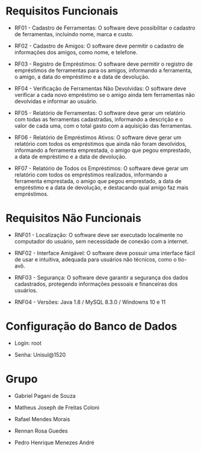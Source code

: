 # Requisitos Funcionais

- RF01 - Cadastro de Ferramentas: O software deve possibilitar o cadastro de ferramentas, incluindo nome, marca e custo.
  
- RF02 - Cadastro de Amigos: O software deve permitir o cadastro de informações dos amigos, como nome, e telefone.
  
- RF03 - Registro de Empréstimos: O software deve permitir o registro de empréstimos de ferramentas para os amigos, informando a ferramenta, o amigo, a data do empréstimo e a data de devolução.

- RF04 - Verificação de Ferramentas Não Devolvidas: O software deve verificar a cada novo empréstimo se o amigo ainda tem ferramentas não devolvidas e informar ao usuário.

- RF05 - Relatório de Ferramentas: O software deve gerar um relatório com todas as ferramentas cadastradas, informando a descrição e o valor de cada uma, com o total gasto com a aquisição das ferramentas.

- RF06 - Relatório de Empréstimos Ativos: O software deve gerar um relatório com todos os empréstimos que ainda não foram devolvidos, informando a ferramenta emprestada, o amigo que pegou emprestado, a data de empréstimo e a data de devolução.

- RF07 - Relatório de Todos os Empréstimos: O software deve gerar um relatório com todos os empréstimos realizados, informando a ferramenta emprestada, o amigo que pegou emprestado, a data de empréstimo e a data de devolução, e destacando qual amigo faz mais empréstimos.

# Requisitos Não Funcionais

- RNF01 - Localização: O software deve ser executado localmente no computador do usuário, sem necessidade de conexão com a internet.
  
- RNF02 - Interface Amigável: O software deve possuir uma interface fácil de usar e intuitiva, adequada para usuários não técnicos, como o tio-avô.
  
- RNF03 - Segurança: O software deve garantir a segurança dos dados cadastrados, protegendo informações pessoais e financeiras dos usuários.

- RNF04 - Versões: Java 1.8 / MySQL 8.3.0 / Windowns 10 e 11 

# Configuração do Banco de Dados

- Login: root

- Senha: Unisul@1520

# Grupo

- Gabriel Pagani de Souza

- Matheus Joseph de Freitas Coloni

- Rafael Mendes Morais

- Rennan Rosa Guedes

- Pedro Henrique Menezes André

